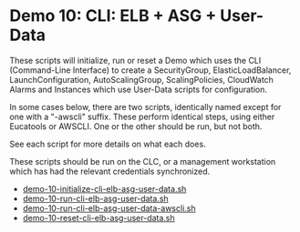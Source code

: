 # Demo 10: CLI: ELB + ASG + User-Data

These scripts will initialize, run or reset a Demo which uses the CLI (Command-Line Interface)
to create a SecurityGroup, ElasticLoadBalancer, LaunchConfiguration, AutoScalingGroup,
ScalingPolicies, CloudWatch Alarms and Instances which use User-Data scripts for configuration.

In some cases below, there are two scripts, identically named except for one with a "-awscli"
suffix. These perform identical steps, using either Eucatools or AWSCLI. One or the other
should be run, but not both.

See each script for more details on what each does.

These scripts should be run on the CLC, or a management workstation which has had the relevant
credentials synchronized.

* [demo-10-initialize-cli-elb-asg-user-data.sh](./demo-10-initialize-cli-elb-asg-user-data.sh)
* [demo-10-run-cli-elb-asg-user-data.sh](./demo-10-run-cli-elb-asg-user-data.sh)
* [demo-10-run-cli-elb-asg-user-data-awscli.sh](./demo-10-run-cli-elb-asg-user-data-awscli.sh)
* [demo-10-reset-cli-elb-asg-user-data.sh](./demo-10-reset-cli-elb-asg-user-data.sh)

